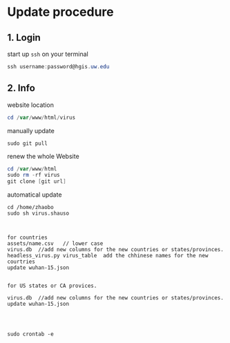 # Update procedure


## 1. Login

start up `ssh` on your terminal

```powershell
ssh username:password@hgis.uw.edu


```

## 2. Info

website location

```powershell
cd /var/www/html/virus
```

manually update

```
sudo git pull
```


renew the whole Website

```powershell
cd /var/www/html
sudo rm -rf virus
git clone [git url]
```


automatical update

```
cd /home/zhaobo
sudo sh virus.shauso



for countries
assets/name.csv   // lower case
virus.db  //add new columns for the new countries or states/provinces.
headless_virus.py virus_table  add the chhinese names for the new courtries
update wuhan-15.json


for US states or CA provices.

virus.db  //add new columns for the new countries or states/provinces.
update wuhan-15.json




sudo crontab -e
